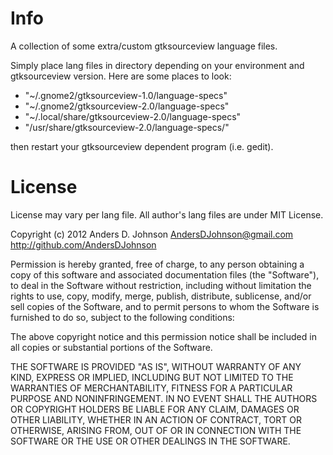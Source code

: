# Info

A collection of some extra/custom gtksourceview language files.

Simply place lang files in directory depending on your environment and gtksourceview version. Here are some places to look:

 - "~/.gnome2/gtksourceview-1.0/language-specs"
 - "~/.gnome2/gtksourceview-2.0/language-specs"
 - "~/.local/share/gtksourceview-2.0/language-specs"
 - "/usr/share/gtksourceview-2.0/language-specs/"

then restart your gtksourceview dependent program (i.e. gedit).

# License

License may vary per lang file. All author's lang files are under MIT License.

Copyright (c) 2012 Anders D. Johnson <AndersDJohnson@gmail.com> http://github.com/AndersDJohnson

Permission is hereby granted, free of charge, to any person obtaining a copy of this software and associated documentation files (the "Software"), to deal in the Software without restriction, including without limitation the rights to use, copy, modify, merge, publish, distribute, sublicense, and/or sell copies of the Software, and to permit persons to whom the Software is furnished to do so, subject to the following conditions:

The above copyright notice and this permission notice shall be included in all copies or substantial portions of the Software.

THE SOFTWARE IS PROVIDED "AS IS", WITHOUT WARRANTY OF ANY KIND, EXPRESS OR IMPLIED, INCLUDING BUT NOT LIMITED TO THE WARRANTIES OF MERCHANTABILITY, FITNESS FOR A PARTICULAR PURPOSE AND NONINFRINGEMENT. IN NO EVENT SHALL THE AUTHORS OR COPYRIGHT HOLDERS BE LIABLE FOR ANY CLAIM, DAMAGES OR OTHER LIABILITY, WHETHER IN AN ACTION OF CONTRACT, TORT OR OTHERWISE, ARISING FROM, OUT OF OR IN CONNECTION WITH THE SOFTWARE OR THE USE OR OTHER DEALINGS IN THE SOFTWARE.


